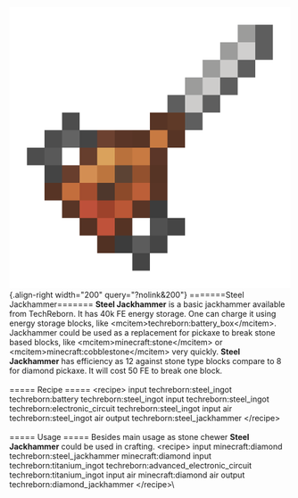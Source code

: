 ![Steel Jackhammer](/media/mods/techreborn/steel_jackhammer.png){.align-right width="200" query="?nolink&200"} =======Steel Jackhammer======= **Steel Jackhammer** is a basic jackhammer available from TechReborn. It has 40k FE energy storage. One can charge it using energy storage blocks, like \<mcitem\>techreborn:battery_box\</mcitem\>. Jackhammer could be used as a replacement for pickaxe to break stone based blocks, like \<mcitem\>minecraft:stone\</mcitem\> or \<mcitem\>minecraft:cobblestone\</mcitem\> very quickly. **Steel Jackhammer** has efficiency as 12 against stone type blocks compare to 8 for diamond pickaxe. It will cost 50 FE to break one block.\
\
===== Recipe ===== \<recipe\> input techreborn:steel_ingot techreborn:battery techreborn:steel_ingot input techreborn:steel_ingot techreborn:electronic_circuit techreborn:steel_ingot input air techreborn:steel_ingot air output techreborn:steel_jackhammer \</recipe\>\
\
===== Usage ===== Besides main usage as stone chewer **Steel Jackhammer** could be used in crafting. \<recipe\> input minecraft:diamond techreborn:steel_jackhammer minecraft:diamond input techreborn:titanium_ingot techreborn:advanced_electronic_circuit techreborn:titanium_ingot input air minecraft:diamond air output techreborn:diamond_jackhammer \</recipe\>\
